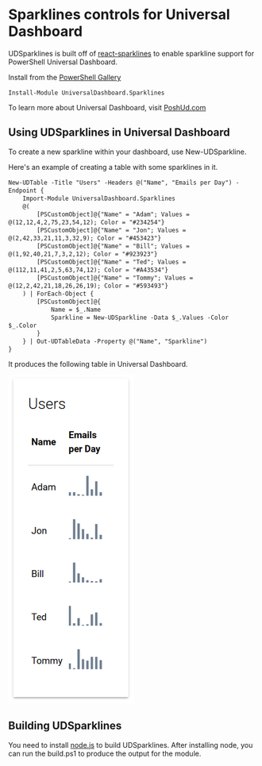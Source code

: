 # Sparklines controls for Universal Dashboard

UDSparklines is built off of [react-sparklines](https://github.com/borisyankov/react-sparklines) to enable sparkline support for PowerShell Universal Dashboard.

Install from the [PowerShell Gallery](https://www.powershellgallery.com/packages/UniversalDashboard.Sparklines)

```
Install-Module UniversalDashboard.Sparklines
```

To learn more about Universal Dashboard, visit [PoshUd.com](https://www.poshud.com)

## Using UDSparklines in Universal Dashboard

To create a new sparkline within your dashboard, use New-UDSparkline. 

Here's an example of creating a table with some sparklines in it. 

```
New-UDTable -Title "Users" -Headers @("Name", "Emails per Day") -Endpoint {
    Import-Module UniversalDashboard.Sparklines
    @(
        [PSCustomObject]@{"Name" = "Adam"; Values = @(12,12,4,2,75,23,54,12); Color = "#234254"}
        [PSCustomObject]@{"Name" = "Jon"; Values = @(2,42,33,21,11,3,32,9); Color = "#453423"}
        [PSCustomObject]@{"Name" = "Bill"; Values = @(1,92,40,21,7,3,2,12); Color = "#923923"}
        [PSCustomObject]@{"Name" = "Ted"; Values = @(112,11,41,2,5,63,74,12); Color = "#A43534"}
        [PSCustomObject]@{"Name" = "Tommy"; Values = @(12,2,42,21,18,26,26,19); Color = "#593493"}
    ) | ForEach-Object {
        [PSCustomObject]@{
            Name = $_.Name
            Sparkline = New-UDSparkline -Data $_.Values -Color $_.Color
        }
    } | Out-UDTableData -Property @("Name", "Sparkline")
}
```

It produces the following table in Universal Dashboard. 

![Image of sparklines](/images/sparklines-demo.png)

## Building UDSparklines

You need to install [node.js](https://nodejs.org/en/) to build UDSparklines. After installing node, you can run the build.ps1 to produce the output for the module. 
